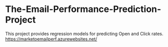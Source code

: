 # The-Email-Performance-Prediction-Project
This project provides regression models for predicting Open and Click rates.
https://marketoemailperf.azurewebsites.net/
